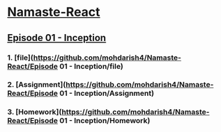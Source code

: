 #  [Namaste-React](https://github.com/mohdarish4/Namaste-React)

## [Episode 01 - Inception](https://github.com/mohdarish4/Namaste-React/tree/main/Episode%2001%20-%20Inception)

### 1. [file](https://github.com/mohdarish4/Namaste-React/Episode 01 - Inception/file)

### 2. [Assignment](https://github.com/mohdarish4/Namaste-React/Episode 01 - Inception/Assignment)

### 3. [Homework](https://github.com/mohdarish4/Namaste-React/Episode 01 - Inception/Homework)
